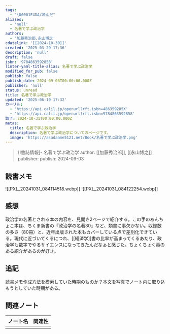 ```yaml
---
tags:
  - "\U0001F4DA/読んだ"
aliases:
  - 'null'
  - 名著で学ぶ政治学
authors:
  - '加藤秀治郎,永山博之'
cdatelink: '[[2024-10-30]]'
created: '2025-03-29 17:36'
description: 'null'
draft: false
isbn: '9784863592858'
linter-yaml-title-alias: 名著で学ぶ政治学
modified_for_pub: false
publish: false
publish_date: 2024-09-03T00:00:00.000Z
publisher: 'null'
status: unread
title: 名著で学ぶ政治学
updated: '2025-06-19 17:32'
カーリル:
  - 'https://api.calil.jp/openurl?rft.isbn=486359285X'
  - 'https://api.calil.jp/openurl?rft.isbn=9784863592858'
読了: 2024-10-31T00:00:00.000Z
metas:
  title: 名著で学ぶ政治学
  description: 名著で学ぶ政治学についてのページです。
  image: 'https://asadaame5121.net/Book/名著で学ぶ政治学.png'
---
```

> [!書誌情報]-
>  名著で学ぶ政治学
>  author: [[加藤秀治郎]], [[永山博之]]
>  publisher: 
>  publish: 2024-09-03 
　
## 読書メモ
![[PXL_20241031_084114518.webp]]
![[PXL_20241031_084122254.webp]]
## 感想
政治学の名著とされる本の内容を、見開き2ページで紹介する。この手のあんちょこ本は、ちくま新書の『政治学の名著30』など、類書に事欠かない。収録数の多さ（80冊）と、近年出版された本もカバーしている点で差別化できている。現代に近づいてくるにつれ、[[経済学]]書の比率が高まってくるあたり、政治学も数字でやるサイエンスになってきたんだなぁと感じた。ちょくちょく毒のある紹介があるのが好き。

## 追記
読書メモ作成方法を模索していた時期のものか？本文を写真でノート内に取り込もうとしていた時期がある。
## 関連ノート
| ノート名 | 関連性 |
| ---- | --- |
|      |     |
